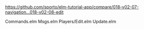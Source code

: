 https://github.com/sporto/elm-tutorial-app/compare/018-v02-07-navigation...018-v02-08-edit

Commands.elm
Msgs.elm
Players/Edit.elm
Update.elm